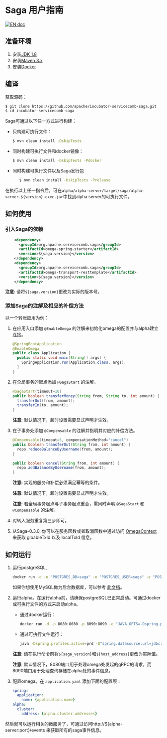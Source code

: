 # Saga 用户指南
[![EN doc](https://img.shields.io/badge/document-English-blue.svg)](user_guide.md)

## 准备环境
1. 安装[JDK 1.8][jdk]
2. 安装[Maven 3.x][maven]
3. 安装[Docker][docker]

[jdk]: http://www.oracle.com/technetwork/java/javase/downloads/jdk8-downloads-2133151.html
[maven]: https://maven.apache.org/install.html
[docker]: https://www.docker.com/get-docker

## 编译

获取源码：
```bash
$ git clone https://github.com/apache/incubator-servicecomb-saga.git
$ cd incubator-servicecomb-saga
```

Saga可通过以下任一方式进行构建：
* 只构建可执行文件：
   ```bash
   $ mvn clean install -DskipTests
   ```

* 同时构建可执行文件和docker镜像：
   ```bash
   $ mvn clean install -DskipTests -Pdocker
   ```

* 同时构建可执行文件以及Saga发行包
   ```bash
      $ mvn clean install -DskipTests -Prelease
   ```
   

在执行以上任一指令后，可在`alpha/alpha-server/target/saga/alpha-server-${version}-exec.jar`中找到alpha server的可执行文件。

## 如何使用
### 引入Saga的依赖
```xml
    <dependency>
      <groupId>org.apache.servicecomb.saga</groupId>
      <artifactId>omega-spring-starter</artifactId>
      <version>${saga.version}</version>
    </dependency>
    <dependency>
      <groupId>org.apache.servicecomb.saga</groupId>
      <artifactId>omega-transport-resttemplate</artifactId>
      <version>${saga.version}</version>
    </dependency>
```
**注意**: 请将`${saga.version}`更改为实际的版本号。

### 添加Saga的注解及相应的补偿方法
以一个转账应用为例：
1. 在应用入口添加 `@EnableOmega` 的注解来初始化omega的配置并与alpha建立连接。
   ```java
   @SpringBootApplication
   @EnableOmega
   public class Application {
     public static void main(String[] args) {
       SpringApplication.run(Application.class, args);
     }
   }
   ```

2. 在全局事务的起点添加 `@SagaStart` 的注解。
   ```java
   @SagaStart(timeout=10)
   public boolean transferMoney(String from, String to, int amount) {
     transferOut(from, amount);
     transferIn(to, amount);
   }
   ```
   **注意:** 默认情况下，超时设置需要显式声明才生效。

3. 在子事务处添加 `@Compensable` 的注解并指明其对应的补偿方法。
   ```java
   @Compensable(timeout=5, compensationMethod="cancel")
   public boolean transferOut(String from, int amount) {
     repo.reduceBalanceByUsername(from, amount);
   }
 
   public boolean cancel(String from, int amount) {
     repo.addBalanceByUsername(from, amount);
   }
   ```

   **注意:** 实现的服务和补偿必须满足幂等的条件。

   **注意:** 默认情况下，超时设置需要显式声明才生效。

   **注意:** 若全局事务起点与子事务起点重合，需同时声明 `@SagaStart` 和 `@Compensable` 的注解。

4. 对转入服务重复第三步即可。

5. 从Saga-0.3.0, 你可以在服务函数或者取消函数中通过访问 [OmegaContext](https://github.com/apache/incubator-servicecomb-saga/blob/master/omega/omega-context/src/main/java/org/apache/servicecomb/saga/omega/context/OmegaContext.java) 来获取 gloableTxId 以及 localTxId 信息。


## 如何运行
1. 运行postgreSQL,
   ```bash
   docker run -d -e "POSTGRES_DB=saga" -e "POSTGRES_USER=saga" -e "POSTGRES_PASSWORD=password" -p 5432:5432 postgres
   ```
   如果你想使用MySQL做为后台数据库，可以参考 [此文档](https://github.com/apache/incubator-servicecomb-saga/blob/master/docs/faq/en/how_to_use_mysql_as_alpha_backend_database.md)。


2. 运行alpha。在运行alpha前，请确保postgreSQL已正常启动。可通过docker或可执行文件的方式来启动alpha。
   * 通过docker运行：
      ```bash
      docker run -d -p 8080:8080 -p 8090:8090 -e "JAVA_OPTS=-Dspring.profiles.active=prd -Dspring.datasource.url=jdbc:postgresql://${host_address}:5432/saga?useSSL=false" alpha-server:${saga_version}
      ```
   * 通过可执行文件运行：
      ```bash
      java -Dspring.profiles.active=prd -D"spring.datasource.url=jdbc:postgresql://${host_address}:5432/saga?useSSL=false" -jar alpha-server-${saga_version}-exec.jar
      ```

   **注意**: 请在执行命令前将`${saga_version}`和`${host_address}`更改为实际值。


   **注意**: 默认情况下，8080端口用于处理omega处发起的gRPC的请求，而8090端口用于处理查询存储在alpha处的事件信息。


3. 配置omega。在 `application.yaml` 添加下面的配置项：
   ```yaml
   spring:
     application:
       name: {application.name}
   alpha:
     cluster:
       address: {alpha.cluster.addresses}
   ```

然后就可以运行相关的微服务了，可通过访问http://${alpha-server:port}/events 来获取所有的saga事件信息。
